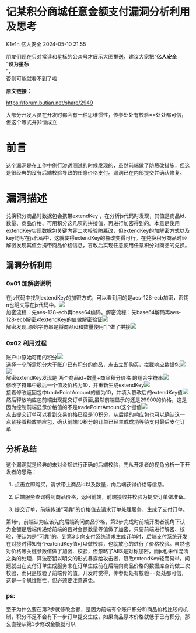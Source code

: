 #  记某积分商城任意金额支付漏洞分析利用及思考   
K1v1n  亿人安全   2024-05-10 21:55  
  
朋友们现在只对常读和星标的公众号才展示大图推送，建议大家把“**亿人安全**  
“**设为星标**  
”，  
否则可能就看不到了啦  
  
  
**原文链接：**  
  
https://forum.butian.net/share/2949  
  
大部分开发人员在开发时都会有一种思维惯性，传参处处有校验==处处都可信，但这个等式并非恒成立  
# 前言  
  
这个漏洞是在工作中例行渗透测试的时候发现的，虽然前端做了防篡改措施，但这是很经典的没有后端校验导致的任意价格支付。漏洞已在内部提交并确认修复。  
# 漏洞描述  
  
兑换积分商品时数据包会携带extendKey ，在分析js代码时发现，其值是商品id、数量、商品价格、可用积分这几项的拼接值，再进行加密得到的。本意是使用extendKey实现数据包关键内容二次校验防篡改，但extendKey的加解密方式以及key均写在js代码中，这就使得extendKey的篡改变得可行。在兑换积分商品时经解密发现其值会携带商品价格信息，篡改后实现任意使用任意积分对商品的兑换。  
## 漏洞分析利用  
### 0x01 加解密说明  
  
在js代码中找到extendKey的加密方式，可以看到用的是aes-128-ecb加密，密钥n也明文写在js代码中。![](https://mmbiz.qpic.cn/mmbiz_jpg/iar31WKQlTTpibhaA3xfqFIEpRACVlENozicQw5U3xBY02vNGCy4kIvY8hKhibQt9ygr9RaZic3AMz8VQvtujKyMgoQ/640?wx_fmt=jpeg&from=appmsg "")  
加密流程：先aes-128-ecb再base64编码。解密流程：先base64解码再aes-128-ecb解密对extendKey的值做解密验证![](https://mmbiz.qpic.cn/mmbiz_jpg/iar31WKQlTTpibhaA3xfqFIEpRACVlENoz2fyQkzEUKlTrj6v0pLBhia26LacMxVRVNM8gsg0UZsJuF7Hibomx0mxQ/640?wx_fmt=jpeg&from=appmsg "")  
解密发现,原始字符串是将商品id和数量使用“|”做了拼接![](https://mmbiz.qpic.cn/mmbiz_jpg/iar31WKQlTTpibhaA3xfqFIEpRACVlENoz5Jn0j2lmbyEy7fAtT6530Rbt7t3C1aRhUOX4iagvaLw8FhuFHAZf5SA/640?wx_fmt=jpeg&from=appmsg "")  
  
### 0x02 利用过程  
  
账户中原始可用的积分![](https://mmbiz.qpic.cn/mmbiz_jpg/iar31WKQlTTpibhaA3xfqFIEpRACVlENozVkqwVUGZ5Ovkb2gxmwla8f1CHwkuBqY1QIxuK8A0rIIpsZ5B7kb2WQ/640?wx_fmt=jpeg&from=appmsg "")  
选择一个所需积分大于账户已有积分的商品，点击立即购买，拦截响应数据包![](https://mmbiz.qpic.cn/mmbiz_jpg/iar31WKQlTTpibhaA3xfqFIEpRACVlENozlsttCJIF3KlcyMcgWQFa2N4DicA0AwpbzmJYJ55XfuEgZdJCvUGaX3w/640?wx_fmt=jpeg&from=appmsg "")  
![](https://mmbiz.qpic.cn/mmbiz_jpg/iar31WKQlTTpibhaA3xfqFIEpRACVlENozVuoc9EeYJUkUlfg2OBzodcyQmF4cVNIDVJ4pQopCl1ED5JnDus9qZQ/640?wx_fmt=jpeg&from=appmsg "")  
解密extendKey发现是 两个商品id+数量+商品积分价格 的组合字符串![](https://mmbiz.qpic.cn/mmbiz_jpg/iar31WKQlTTpibhaA3xfqFIEpRACVlENozS5ic5RxiazPIXYATNhJy3j5hUnjhXFxJFib851yXSINDaw6C2DQKtic93w/640?wx_fmt=jpeg&from=appmsg "")  
修改字符串中最后一个值及价格为10，并重新生成extendKey![](https://mmbiz.qpic.cn/mmbiz_jpg/iar31WKQlTTpibhaA3xfqFIEpRACVlENoz2s3kVKhAz4HAGRDvYQZ5SNY4thqjZibwe0iaHPnia3PLOdqxBXYNV3iaRA/640?wx_fmt=jpeg&from=appmsg "")  
接着修改返回包中tradePointAmount的值为10，并填入篡改后的extendKey值![](https://mmbiz.qpic.cn/mmbiz_jpg/iar31WKQlTTpibhaA3xfqFIEpRACVlENoz2qymcB3Hmjx7pjFsoaAk0kZ81ESSnEAOzpickOILN7aXp6UQia4EqAicQ/640?wx_fmt=jpeg&from=appmsg "")  
然后释放响应包前端出现提交订单页面,虽然前端显示的还是29900的价格，这是因为控制前端显示价格值的不是tradePointAmount这个键值![](https://mmbiz.qpic.cn/mmbiz_jpg/iar31WKQlTTpibhaA3xfqFIEpRACVlENoziaTPe3XST8JiaxMWCmk8BnRwy65iavtOjmAetUb2gZicWnMKEgoKhHicwiaw/640?wx_fmt=jpeg&from=appmsg "")  
点击提交订单可以看到交易价格已经是10积分，从后续的响应包也可以确认这一点紧接着释放响应包，确认前端10积分的订单已经生成成功等待支付最后支付订单  
  
## 分析总结  
  
这个漏洞就是经典的未对金额进行正确的后端校验，先从开发者的视角分析一下开发者的思路：  
1. 点击立即购买，请求带上商品id以及数量，向后端获得价格等信息。  
  
1. 后端服务查询得到商品价格，返回前端，前端接收并校验为提交订单做准备。  
  
1. 提交订单，前端传递“可靠”的价格值去请求订单处理服务，生成了支付订单。  
  
第1步，前端认为应该先向后端询问商品价格，第2步完成时前端开发者视角下认为金额是后端传递给前端的且对金额数量等值做了加密，只要前端进行解密、校验，便认为是“可靠”的，到第3步向支付系统请求生成订单时，后端支付系统开发在对接时得知有个extendKey值可以做校验，也就放心的进行了价格校验。虽然也对价格等关键参数值做了加密、校验，但忽略了AES是对称加密，而js也未作混淆之类的处理，算法密钥以明文的形式暴露给攻击者，篡改extendKey轻而易举。问题就出在支付订单生成服务未在订单生成前在后端向商品价格的数据库查询做二次校验，而只是校验了前端传的值。开发时觉得，传参处处有校验==处处都可信，这是一个思维惯性，但必须要注意避免。  
### ps:  
  
至于为什么要在第2步就修改金额，是因为前端有个账户积分和商品价格比较的机制，积分不足不会有下一步订单提交生成，如果商品原本价格就低于已有积分，那么直接从第3步修改金额就可以  
  
  
  
